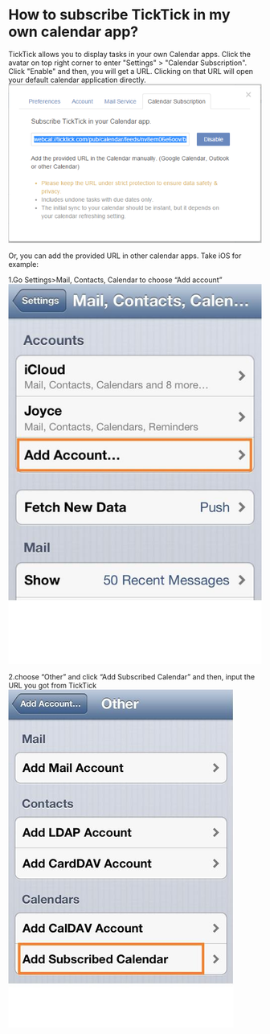 # How to subscribe TickTick in my own calendar app?
TickTick allows you to display tasks in your own Calendar apps. Click the avatar on top right corner to enter "Settings" > "Calendar Subscription". Click "Enable" and then, you will get a URL. Clicking on that URL will open your default calendar application directly.
![](../images/image019.png)

Or, you can add the provided URL in other calendar apps. Take iOS for example:

1.Go Settings>Mail, Contacts, Calendar to choose “Add account”
![](../images/image021.jpg)

2.choose “Other” and click “Add Subscribed Calendar” and then, input the URL you got from TickTick
![](../images/image022.jpg)
